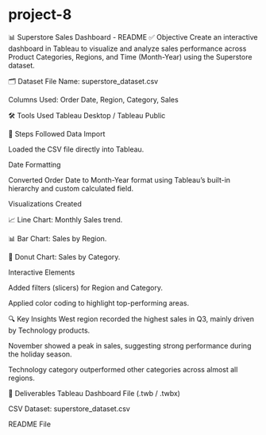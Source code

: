 # project-8

📊 Superstore Sales Dashboard - README
✅ Objective
Create an interactive dashboard in Tableau to visualize and analyze sales performance across Product Categories, Regions, and Time (Month-Year) using the Superstore dataset.

🗂️ Dataset
File Name: superstore_dataset.csv

Columns Used: Order Date, Region, Category, Sales

🛠️ Tools Used
Tableau Desktop / Tableau Public

📌 Steps Followed
Data Import

Loaded the CSV file directly into Tableau.

Date Formatting

Converted Order Date to Month-Year format using Tableau’s built-in hierarchy and custom calculated field.

Visualizations Created

📈 Line Chart: Monthly Sales trend.

📊 Bar Chart: Sales by Region.

🍩 Donut Chart: Sales by Category.

Interactive Elements

Added filters (slicers) for Region and Category.

Applied color coding to highlight top-performing areas.

🔍 Key Insights
West region recorded the highest sales in Q3, mainly driven by Technology products.

November showed a peak in sales, suggesting strong performance during the holiday season.

Technology category outperformed other categories across almost all regions.

📁 Deliverables
Tableau Dashboard File (.twb / .twbx)

CSV Dataset: superstore_dataset.csv

README File

